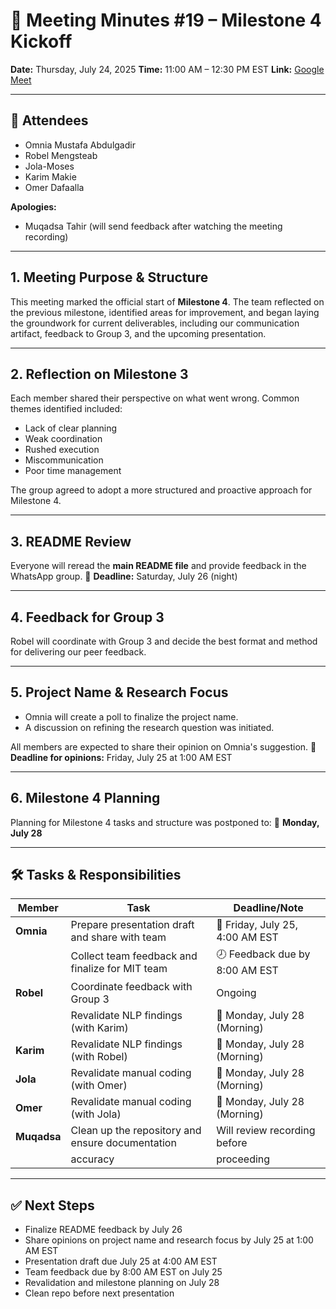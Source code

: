 # 📝 Meeting Minutes #19 – Milestone 4 Kickoff
**Date:** Thursday, July 24, 2025
**Time:** 11:00 AM – 12:30 PM EST
**Link:** [Google Meet](https://meet.google.com/wdg-swcr-dxa)

---

## 👥 Attendees
- Omnia Mustafa Abdulgadir
- Robel Mengsteab
- Jola-Moses
- Karim Makie
- Omer Dafaalla

**Apologies:**
- Muqadsa Tahir (will send feedback after watching the meeting recording)

---

## 1. Meeting Purpose & Structure
This meeting marked the official start of **Milestone 4**.
The team reflected on the previous milestone, identified areas for improvement,
and began laying the groundwork for current deliverables,
including our communication artifact,
feedback to Group 3, and the upcoming presentation.

---

## 2. Reflection on Milestone 3
Each member shared their perspective on what went wrong.
Common themes identified included:

- Lack of clear planning
- Weak coordination
- Rushed execution
- Miscommunication
- Poor time management

The group agreed to adopt a more structured and proactive approach for 
Milestone 4.

---

## 3. README Review
Everyone will reread the **main README file** and provide feedback in the 
WhatsApp group.
📅 **Deadline:** Saturday, July 26 (night)

---

## 4. Feedback for Group 3
Robel will coordinate with Group 3 and decide the best format and method for 
delivering our peer feedback.

---

## 5. Project Name & Research Focus
- Omnia will create a poll to finalize the project name.
- A discussion on refining the research question was initiated.

All members are expected to share their opinion on Omnia's suggestion.
📅 **Deadline for opinions:** Friday, July 25 at 1:00 AM EST

---

## 6. Milestone 4 Planning
Planning for Milestone 4 tasks and structure was postponed to:
📅 **Monday, July 28**

---

## 🛠 Tasks & Responsibilities

| Member      | Task                                              | Deadline/Note                    |
|-------------|---------------------------------------------------|----------------------------------|
| **Omnia**   | Prepare presentation draft and share with team   | 📅 Friday, July 25, 4:00 AM EST |
|             | Collect team feedback and finalize for MIT team  | 🕗 Feedback due by 8:00 AM EST  |
| **Robel**   | Coordinate feedback with Group 3                 | Ongoing                          |
|             | Revalidate NLP findings (with Karim)             | 📅 Monday, July 28 (Morning)    |
| **Karim**   | Revalidate NLP findings (with Robel)             | 📅 Monday, July 28 (Morning)    |
| **Jola**    | Revalidate manual coding (with Omer)             | 📅 Monday, July 28 (Morning)    |
| **Omer**    | Revalidate manual coding (with Jola)             | 📅 Monday, July 28 (Morning)    |
| **Muqadsa** | Clean up the repository and ensure documentation | Will review recording before     |
|             | accuracy                                          | proceeding                       |

---

## ✅ Next Steps
- Finalize README feedback by July 26
- Share opinions on project name and research focus by July 25 at 1:00 AM EST
- Presentation draft due July 25 at 4:00 AM EST
- Team feedback due by 8:00 AM EST on July 25
- Revalidation and milestone planning on July 28
- Clean repo before next presentation
